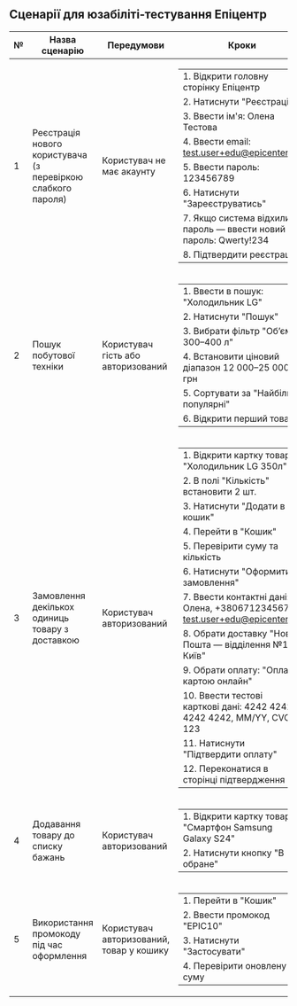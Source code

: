 ## Сценарії для юзабіліті‑тестування Епіцентр

| № | Назва сценарію | Передумови | Кроки | Очікуваний результат |
|---|----------------|------------|-------|----------------------|
| 1 | Реєстрація нового користувача (з перевіркою слабкого пароля) | Користувач не має акаунту | <table><tr><td>1. Відкрити головну сторінку Епіцентр</td></tr><tr><td>2. Натиснути "Реєстрація"</td></tr><tr><td>3. Ввести ім'я: Олена Тестова</td></tr><tr><td>4. Ввести email: test.user+edu@epicenter.ua</td></tr><tr><td>5. Ввести пароль: 123456789</td></tr><tr><td>6. Натиснути "Зареєструватись"</td></tr><tr><td>7. Якщо система відхилила пароль — ввести новий пароль: Qwerty!234</td></tr><tr><td>8. Підтвердити реєстрацію</td></tr></table> | Повідомлення про слабкий пароль або успішна реєстрація після введення надійного пароля |
| 2 | Пошук побутової техніки | Користувач гість або авторизований | <table><tr><td>1. Ввести в пошук: "Холодильник LG" </td></tr><tr><td>2. Натиснути "Пошук"</td></tr><tr><td>3. Вибрати фільтр "Об’єм 300–400 л"</td></tr><tr><td>4. Встановити ціновий діапазон 12 000–25 000 грн</td></tr><tr><td>5. Сортувати за "Найбільш популярні"</td></tr><tr><td>6. Відкрити перший товар</td></tr></table> | Показано результати, що відповідають фільтрам; картка товару містить фото, опис, ціну та кнопку "Додати в кошик" |
| 3 | Замовлення декількох одиниць товару з доставкою | Користувач авторизований | <table><tr><td>1. Відкрити картку товару "Холодильник LG 350л"</td></tr><tr><td>2. В полі "Кількість" встановити 2 шт.</td></tr><tr><td>3. Натиснути "Додати в кошик"</td></tr><tr><td>4. Перейти в "Кошик"</td></tr><tr><td>5. Перевірити суму та кількість</td></tr><tr><td>6. Натиснути "Оформити замовлення"</td></tr><tr><td>7. Ввести контактні дані: Олена, +380671234567, test.user+edu@epicenter.ua</td></tr><tr><td>8. Обрати доставку "Нова Пошта — відділення №12, Київ"</td></tr><tr><td>9. Обрати оплату: "Оплата картою онлайн"</td></tr><tr><td>10. Ввести тестові карткові дані: 4242 4242 4242 4242, MM/YY, CVC 123</td></tr><tr><td>11. Натиснути "Підтвердити оплату"</td></tr><tr><td>12. Переконатися в сторінці підтвердження</td></tr></table> | Замовлення на 2 одиниці створено; сторінка "Замовлення прийнято"; в кабінеті відображається замовлення з деталями |
| 4 | Додавання товару до списку бажань | Користувач авторизований | <table><tr><td>1. Відкрити картку товару "Смартфон Samsung Galaxy S24"</td></tr><tr><td>2. Натиснути кнопку "В обране"</td></tr></table> | Товар додається до списку бажань; відображається повідомлення "Товар додано до обраного" |
| 5 | Використання промокоду під час оформлення | Користувач авторизований, товар у кошику | <table><tr><td>1. Перейти в "Кошик"</td></tr><tr><td>2. Ввести промокод "EPIC10"</td></tr><tr><td>3. Натиснути "Застосувати"</td></tr><tr><td>4. Перевірити оновлену суму</td></tr></table> | Знижка застосована, сума до оплати оновлена, повідомлення "Промокод успішно застосовано" |
